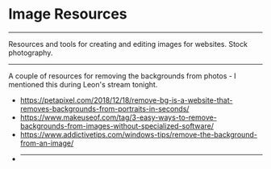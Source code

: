 # Image Resources
*************************
Resources and tools for creating and editing images for websites.  Stock photography.
*************************
A couple of resources for removing the backgrounds from photos - I mentioned this during Leon's stream tonight.
- https://petapixel.com/2018/12/18/remove-bg-is-a-website-that-removes-backgrounds-from-portraits-in-seconds/
- https://www.makeuseof.com/tag/3-easy-ways-to-remove-backgrounds-from-images-without-specialized-software/
- https://www.addictivetips.com/windows-tips/remove-the-background-from-an-image/
- *************************
